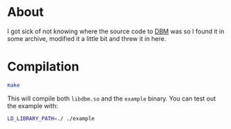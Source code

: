 About
=====

I got sick of not knowing where the source code to
[DBM](https://en.wikipedia.org/wiki/Trivial_Database) was so I found it in some
archive, modified it a little bit and threw it in here.

Compilation
===========

```Bash
make
````

This will compile both `libdbm.so` and the `example` binary. You can test out
the example with:

```Bash
LD_LIBRARY_PATH=./ ./example
````
